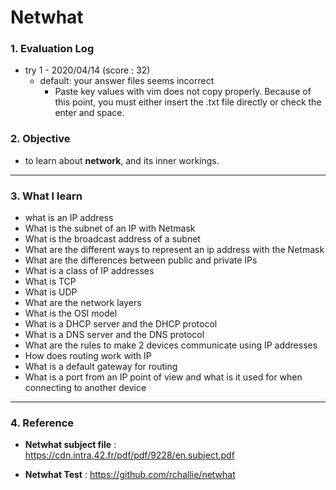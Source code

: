 # Netwhat

### 1. Evaluation Log

- try 1 - 2020/04/14 (score : 32)
  - default: your answer files seems incorrect
    - Paste key values with vim does not copy properly. Because of this point, you must either insert the .txt file directly or check the enter and space.

### 2. Objective

- to learn about **network**, and its inner workings.

___

### 3. What I learn

- what is an IP address
- What is the subnet of an IP with Netmask
- What is the broadcast address of a subnet
- What are the different ways to represent an ip address with the Netmask
- What are the differences between public and private IPs
- What is a class of IP addresses
- What is TCP
- What is UDP
- What are the network layers
- What is the OSI model
- What is a DHCP server and the DHCP protocol
- What is a DNS server and the DNS protocol
- What are the rules to make 2 devices communicate using IP addresses 
- How does routing work with IP
- What is a default gateway for routing
- What is a port from an IP point of view and what is it used for when connecting to another device

---

### 4. Reference

- **Netwhat subject file** : https://cdn.intra.42.fr/pdf/pdf/9228/en.subject.pdf

- **Netwhat Test** : https://github.com/rchallie/netwhat
